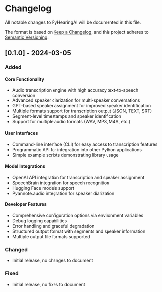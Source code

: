 # Changelog

All notable changes to PyHearingAI will be documented in this file.

The format is based on [Keep a Changelog](https://keepachangelog.com/en/1.1.0/),
and this project adheres to [Semantic Versioning](https://semver.org/spec/v2.0.0.html).

## [0.1.0] - 2024-03-05

### Added

#### Core Functionality
- Audio transcription engine with high accuracy text-to-speech conversion
- Advanced speaker diarization for multi-speaker conversations
- GPT-based speaker assignment for improved speaker identification
- Multiple formats support for transcription output (JSON, TEXT, SRT)
- Segment-level timestamps and speaker identification
- Support for multiple audio formats (WAV, MP3, M4A, etc.)

#### User Interfaces
- Command-line interface (CLI) for easy access to transcription features
- Programmatic API for integration into other Python applications
- Simple example scripts demonstrating library usage

#### Model Integrations
- OpenAI API integration for transcription and speaker assignment
- SpeechBrain integration for speech recognition
- Hugging Face models support
- Pyannote.audio integration for speaker diarization

#### Developer Features
- Comprehensive configuration options via environment variables
- Debug logging capabilities
- Error handling and graceful degradation
- Structured output format with segments and speaker information
- Multiple output file formats supported

### Changed
- Initial release, no changes to document

### Fixed
- Initial release, no fixes to document
